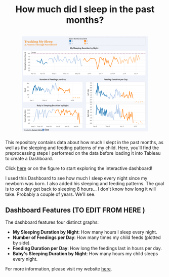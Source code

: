 <h1 align="center">
How much did I sleep in the past months?
<br>
<br>
<a href="https://public.tableau.com/app/profile/daniele.didino/viz/HowmuchdidIsleepinthepastmonths/Dashboard12">
  <img src="img/screenshot.png" alt="drawing" width="400"/>
</a>
</h1>

This repository contains data about how much I slept in the past months, as well as the sleeping and feeding patterns of my child. Here, you'll find the preprocessing steps I performed on the data before loading it into Tableau to create a Dashboard.

Click [here](https://public.tableau.com/app/profile/daniele.didino/viz/HowmuchdidIsleepinthepastmonths/Dashboard12) or on the figure to start exploring the interactive dashboard!

I used this Dashboard to see how much I sleep every night since my newborn was born. I also added his sleeping and feeding patterns. The goal is to one day get back to sleeping 8 hours... I don't know how long it will take. Probably a couple of years. We'll see.

## Dashboard Features (TO EDIT FROM HERE )

The dashboard features four distinct graphs:

- **My Sleeping Duration by Night**: How many hours I sleep every night.
- **Number of Feedings per Day**: How many times my child feeds (plotted by side).
- **Feeding Duration per Day**: How long the feedings last in hours per day.
- **Baby's Sleeping Duration by Night**: How many hours my child sleeps every night.

For more information, please visit my website [here](https://danieledidino.github.io/).
